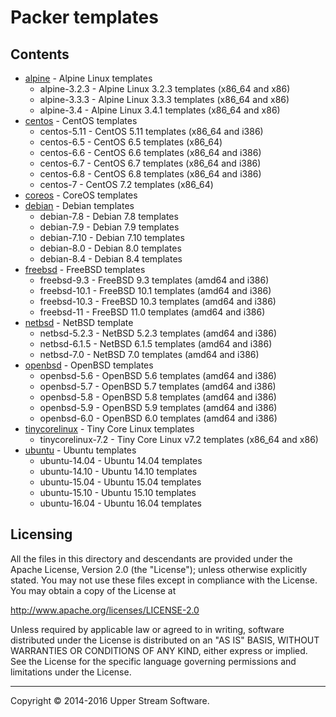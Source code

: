 # Packer templates

## Contents

* [alpine](alpine/README.mdown) - Alpine Linux templates
    * alpine-3.2.3 - Alpine Linux 3.2.3 templates (x86_64 and x86)
    * alpine-3.3.3 - Alpine Linux 3.3.3 templates (x86_64 and x86)
    * alpine-3.4 - Alpine Linux 3.4.1 templates (x86_64 and x86)
* [centos](centos/README.mdown) - CentOS templates
	* centos-5.11 - CentOS 5.11 templates (x86_64 and i386)
	* centos-6.5 - CentOS 6.5 templates (x86_64)
	* centos-6.6 - CentOS 6.6 templates (x86_64 and i386)
	* centos-6.7 - CentOS 6.7 templates (x86_64 and i386)
	* centos-6.8 - CentOS 6.8 templates (x86_64 and i386)
	* centos-7 - CentOS 7.2 templates (x86_64)
* [coreos](coreos/README.mdown) - CoreOS templates
* [debian](debian/README.mdown) - Debian templates
	* debian-7.8 - Debian 7.8 templates
	* debian-7.9 - Debian 7.9 templates
	* debian-7.10 - Debian 7.10 templates
	* debian-8.0 - Debian 8.0 templates
	* debian-8.4 - Debian 8.4 templates
* [freebsd](freebsd/README.mdown) - FreeBSD templates
	* freebsd-9.3 - FreeBSD 9.3 templates (amd64 and i386)
	* freebsd-10.1 - FreeBSD 10.1 templates (amd64 and i386)
	* freebsd-10.3 - FreeBSD 10.3 templates (amd64 and i386)
	* freebsd-11 - FreeBSD 11.0 templates (amd64 and i386)
* [netbsd](netbsd/README.mdown) - NetBSD template
	* netbsd-5.2.3 - NetBSD 5.2.3 templates (amd64 and i386)
	* netbsd-6.1.5 - NetBSD 6.1.5 templates (amd64 and i386)
	* netbsd-7.0 - NetBSD 7.0 templates (amd64 and i386)
* [openbsd](openbsd/README.mdown) - OpenBSD templates
	* openbsd-5.6 - OpenBSD 5.6 templates (amd64 and i386)
	* openbsd-5.7 - OpenBSD 5.7 templates (amd64 and i386)
	* openbsd-5.8 - OpenBSD 5.8 templates (amd64 and i386)
	* openbsd-5.9 - OpenBSD 5.9 templates (amd64 and i386)
	* openbsd-6.0 - OpenBSD 6.0 templates (amd64 and i386)
* [tinycorelinux](tinycorelinux/README.mdown) - Tiny Core Linux templates
    * tinycorelinux-7.2 - Tiny Core Linux v7.2 templates (x86_64 and x86)
* [ubuntu](ubuntu/README.mdown) - Ubuntu templates
	* ubuntu-14.04 - Ubuntu 14.04 templates
	* ubuntu-14.10 - Ubuntu 14.10 templates
	* ubuntu-15.04 - Ubuntu 15.04 templates
	* ubuntu-15.10 - Ubuntu 15.10 templates
	* ubuntu-16.04 - Ubuntu 16.04 templates


## Licensing

All the files in this directory and descendants are provided under the Apache License,
Version 2.0 (the "License"); unless otherwise explicitly stated.  You may not use these
files except in compliance with the License.  You may obtain a copy of the License at

   <http://www.apache.org/licenses/LICENSE-2.0>

Unless required by applicable law or agreed to in writing, software distributed under
the License is distributed on an "AS IS" BASIS, WITHOUT WARRANTIES OR CONDITIONS OF ANY
KIND, either express or implied.  See the License for the specific language governing
permissions and limitations under the License.

- - -

Copyright &copy; 2014-2016 Upper Stream Software.

